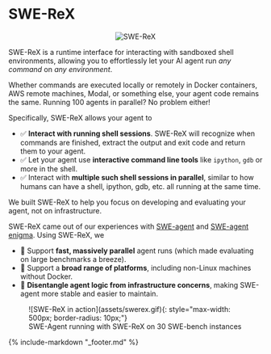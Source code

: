 # SWE-ReX

<div style="text-align:center">
    <img src="assets/swe-rex-logo.svg" alt="SWE-ReX" style="max-height: 10em"/>
</div>

SWE-ReX is a runtime interface for interacting with sandboxed shell environments, allowing you to effortlessly let your AI agent run *any command* on *any environment*.

Whether commands are executed locally or remotely in Docker containers, AWS remote machines, Modal, or something else, your agent code remains the same.
Running 100 agents in parallel? No problem either!

Specifically, SWE-ReX allows your agent to

* ✅ **Interact with running shell sessions**. SWE-ReX will recognize when commands are finished, extract the output and exit code and return them to your agent.
* ✅ Let your agent use **interactive command line tools** like `ipython`, `gdb` or more in the shell.
* ✅ Interact with **multiple such shell sessions in parallel**, similar to how humans can have a shell, ipython, gdb, etc. all running at the same time.

We built SWE-ReX to help you focus on developing and evaluating your agent, not on infrastructure.

SWE-ReX came out of our experiences with [SWE-agent][] and [SWE-agent enigma][enigma].
Using SWE-ReX, we

* 🦖 Support **fast, massively parallel** agent runs (which made evaluating on large benchmarks a breeze).
* 🦖 Support a **broad range of platforms**, including non-Linux machines without Docker.
* 🦖 **Disentangle agent logic from infrastructure concerns**, making SWE-agent more stable and easier to maintain.

<figure markdown="span">
![SWE-ReX in action](assets/swerex.gif){: style="max-width: 500px; border-radius: 10px;"}
<figcaption>SWE-Agent running with SWE-ReX on 30 SWE-bench instances</figcaption>
</figure>


[SWE-agent]: https://swe-agent.com
[enigma]: https://enigma-agent.com
{% include-markdown "_footer.md" %}
